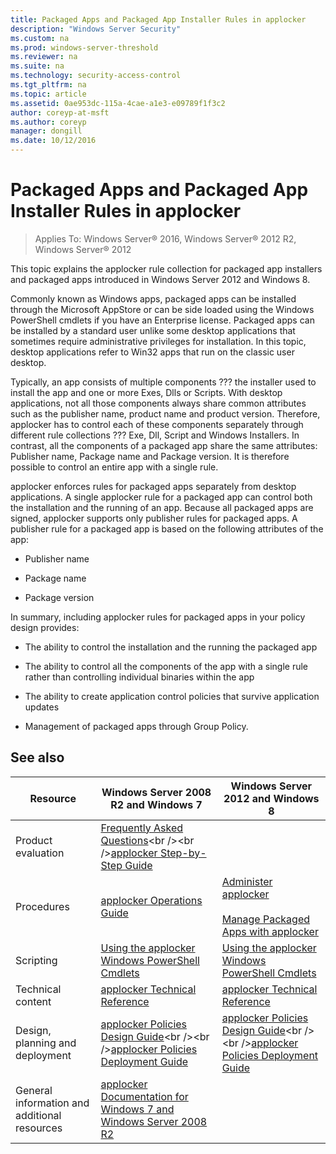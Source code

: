 ```yaml
---
title: Packaged Apps and Packaged App Installer Rules in applocker
description: "Windows Server Security"
ms.custom: na
ms.prod: windows-server-threshold
ms.reviewer: na
ms.suite: na
ms.technology: security-access-control
ms.tgt_pltfrm: na
ms.topic: article
ms.assetid: 0ae953dc-115a-4cae-a1e3-e09789f1f3c2
author: coreyp-at-msft
ms.author: coreyp
manager: dongill
ms.date: 10/12/2016
---
```

# Packaged Apps and Packaged App Installer Rules in applocker

>Applies To: Windows Server&reg; 2016, Windows Server&reg; 2012 R2, Windows Server&reg; 2012

This topic explains the applocker rule collection for packaged app installers and packaged apps introduced in Windows Server 2012 and Windows 8.

Commonly known as Windows apps, packaged apps can be installed through the Microsoft AppStore or can be side loaded using the Windows PowerShell cmdlets if you have an Enterprise license. Packaged apps can be installed by a standard user unlike some desktop applications that sometimes require administrative privileges for installation. In this topic, desktop applications refer to Win32 apps that run on the classic user desktop.

Typically, an app consists of multiple components ??? the installer used to install the app and one or more Exes, Dlls or Scripts. With desktop applications, not all those components always share common attributes such as the publisher name, product name and product version. Therefore, applocker has to control each of these components separately through different rule collections ??? Exe, Dll, Script and Windows Installers. In contrast, all the components of a packaged app share the same attributes: Publisher name, Package name and Package version. It is therefore possible to control an entire app with a single rule.

applocker enforces rules for packaged apps separately from desktop applications. A single applocker rule for a packaged app can control both the installation and the running of an app. Because all packaged apps are signed, applocker supports only publisher rules for packaged apps. A publisher rule for a packaged app is based on the following attributes of the app:

-   Publisher name

-   Package name

-   Package version

In summary, including applocker rules for packaged apps in your policy design provides:

-   The ability to control the installation and the running the packaged app

-   The ability to control all the components of the app with a single rule rather than controlling individual binaries within the app

-   The ability to create application control policies that survive application updates

-   Management of packaged apps through Group Policy.

## See also

|Resource|Windows Server 2008 R2 and Windows 7|Windows Server 2012 and Windows 8|
|------|--------------------|------------------------------------------------------------|
|Product evaluation|[Frequently Asked Questions](http://technet.microsoft.com/library/ee619725(WS.10).aspx)<br /><br />[applocker Step\-by\-Step Guide](http://technet.microsoft.com/library/dd723686(WS.10).aspx)|
|Procedures|[applocker Operations Guide](http://technet.microsoft.com/library/ee791916(WS.10).aspx)|[Administer applocker](../applocker/manage/administer-applocker.md)<br /><br />[Manage Packaged Apps with applocker](../applocker/manage/manage-packaged-apps-with-applocker.md)|
|Scripting|[Using the applocker Windows PowerShell Cmdlets](http://technet.microsoft.com/library/ee791828(WS.10).aspx)|[Using the applocker Windows PowerShell Cmdlets](http://technet.microsoft.com/library/ee791828(WS.10).aspx)|
|Technical content|[applocker Technical Reference](http://technet.microsoft.com/library/ee844115(v=WS.10).aspx)|[applocker Technical Reference](http://technet.microsoft.com/library/ee844115(v=WS.10).aspx)|
|Design, planning and deployment|[applocker Policies Design Guide](http://technet.microsoft.com/library/ee449480(WS.10).aspx)<br /><br />[applocker Policies Deployment Guide](http://technet.microsoft.com/library/ee791890(WS.10).aspx)|[applocker Policies Design Guide](http://technet.microsoft.com/library/ee449480(WS.10).aspx)<br /><br />[applocker Policies Deployment Guide](http://technet.microsoft.com/library/ee791890(WS.10).aspx)|
|General information and additional resources|[applocker Documentation for Windows 7 and Windows Server 2008 R2](http://technet.microsoft.com/library/dd723678(v=WS.10).aspx)|


